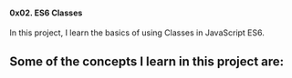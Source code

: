 #### 0x02. ES6 Classes
In this project, I learn the basics of using Classes in JavaScript ES6.

Some of the concepts I learn in this project are:
- 
